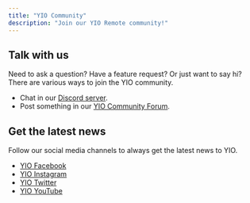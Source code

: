 ```yaml
---
title: "YIO Community"
description: "Join our YIO Remote community!"
---
```


## Talk with us

Need to ask a question? Have a feature request? Or just want to say hi?
There are various ways to join the YIO community.

- Chat in our [Discord server](http://chat.yio-remote.com/).
- Post something in our [YIO Community Forum](https://community.yio-remote.com/).

## Get the latest news

Follow our social media channels to always get the latest news to YIO.

- [YIO Facebook](https://www.facebook.com/YIOremote)
- [YIO Instagram](https://www.instagram.com/yioremote/)
- [YIO Twitter](https://twitter.com/yioremote)
- [YIO YouTube](http://video.yio-remote.com/)

